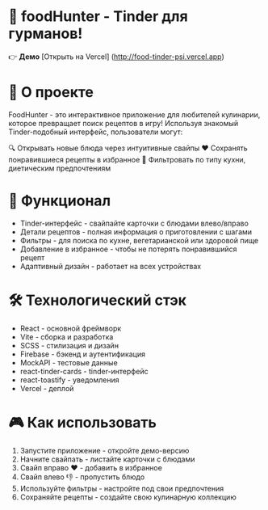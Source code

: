 # 🍔 foodHunter - Tinder для гурманов!

👉 **Демо** [Открыть на Vercel] (http://food-tinder-psi.vercel.app)

# 🎯 О проекте
FoodHunter - это интерактивное приложение для любителей кулинарии, которое превращает поиск рецептов в игру! Используя знакомый Tinder-подобный интерфейс, пользователи могут:

🔍 Открывать новые блюда через интуитивные свайпы
❤️ Сохранять понравившиеся рецепты в избранное
🥗 Фильтровать по типу кухни, диетическим предпочтениям

# 🎨 Функционал
- Tinder-интерфейс - свайпайте карточки с блюдами влево/вправо
- Детали рецептов - полная информация о приготовлении с шагами
- Фильтры - для поиска по кухне, вегетарианской или здоровой пище
- Добавление в избранное - чтобы не потерять понравившийся рецепт
- Адаптивный дизайн - работает на всех устройствах

# 🛠 Технологический стэк
- React - основной фреймворк
- Vite - сборка и разработка
- SCSS - стилизация и дизайн
- Firebase - бэкенд и аутентификация
- MockAPI - тестовые данные
- react-tinder-cards - tinder-интерфейс
- react-toastify - уведомления
- Vercel - деплой

# 🎮 Как использовать
1. Запустите приложение - откройте демо-версию
2. Начните свайпать - листайте карточки с блюдами
3. Свайп вправо ❤️ - добавить в избранное
4. Свайп влево 👎 - пропустить блюдо
5. Используйте фильтры - настройте под свои предпочтения
6. Сохраняйте рецепты - создайте свою кулинарную коллекцию

